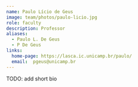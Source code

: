 ```yaml
---
name: Paulo Lício de Geus
image: team/photos/paulo-licio.jpg
role: faculty
description: Professor
aliases:
  - Paulo L. De Geus
  - P De Geus
links:
  home-page: https://lasca.ic.unicamp.br/paulo/ 
  email:  pgeus@unicamp.br
---
```


TODO: add short bio
